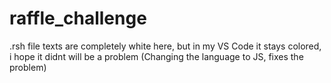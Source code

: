 # raffle_challenge
.rsh file texts are completely white here, but in my VS Code it stays colored, i hope it didnt will be a problem (Changing the language to JS, fixes the problem)
